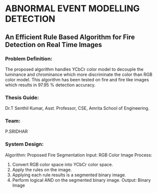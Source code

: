 # ABNORMAL EVENT MODELLING DETECTION

## An Efficient Rule Based Algorithm for Fire Detection on Real Time Images

### Problem Definition:

The proposed algorithm handles YCbCr color model to decouple the luminance and chrominance which more discriminate the color than RGB color model. This algorithm has been tested on fire and fire like images which results in 97.95 % detection accuracy.

### Thesis Guide: 
Dr.T Senthil Kumar, Asst. Professor, CSE, Amrita School of Engineering.

### Team:
P.SRIDHAR


### System Design:
Algorithm: Proposed Fire Segmentation
Input: RGB Color Image
Process:
1.	Convert RGB color space into YCbCr color space. 
2.	Apply the rules on the image. 
3.	Applying each rule results is a segmented binary image.
4.	Perform logical AND on the segmented binary image.
Output: Binary Image







